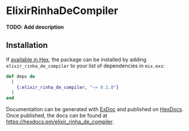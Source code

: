 # ElixirRinhaDeCompiler

**TODO: Add description**

## Installation

If [available in Hex](https://hex.pm/docs/publish), the package can be installed
by adding `elixir_rinha_de_compiler` to your list of dependencies in `mix.exs`:

```elixir
def deps do
  [
    {:elixir_rinha_de_compiler, "~> 0.1.0"}
  ]
end
```

Documentation can be generated with [ExDoc](https://github.com/elixir-lang/ex_doc)
and published on [HexDocs](https://hexdocs.pm). Once published, the docs can
be found at <https://hexdocs.pm/elixir_rinha_de_compiler>.

